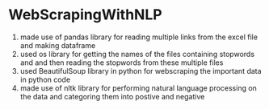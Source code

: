 # WebScrapingWithNLP
1. made use of pandas library for reading multiple links from the excel file and making dataframe
2. used os library for getting the names of the files containing stopwords and and then reading the stopwords from these multiple files
3. used BeautifulSoup library in python for webscraping the important data in python code
4. made use of nltk library for performing natural language processing on the data and categoring them into postive and negative
